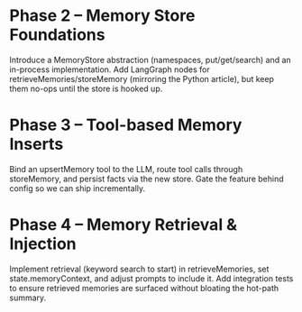 # Phase 2 – Memory Store Foundations
Introduce a MemoryStore abstraction (namespaces, put/get/search) and an in-process implementation.
Add LangGraph nodes for retrieveMemories/storeMemory (mirroring the Python article), but keep them no-ops until the store is hooked up.

# Phase 3 – Tool-based Memory Inserts
Bind an upsertMemory tool to the LLM, route tool calls through storeMemory, and persist facts via the new store.
Gate the feature behind config so we can ship incrementally.

# Phase 4 – Memory Retrieval & Injection
Implement retrieval (keyword search to start) in retrieveMemories, set state.memoryContext, and adjust prompts to include it.
Add integration tests to ensure retrieved memories are surfaced without bloating the hot-path summary.